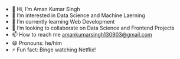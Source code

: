 - 👋 Hi, I’m Aman Kumar Singh
- 👀 I’m interested in Data Science and Machine Laerning
- 🌱 I’m currently learning Web Development
- 💞️ I’m looking to collaborate on Data Science and Frontend Projects
- 📫 How to reach me amankumarsingh130903@gmail.com
- 😄 Pronouns: he/him
- ⚡ Fun fact: Binge watching Netflix!

<!---
AmanSinghVats/AmanSinghVats is a ✨ special ✨ repository because its `README.md` (this file) appears on your GitHub profile.
You can click the Preview link to take a look at your changes.
--->
